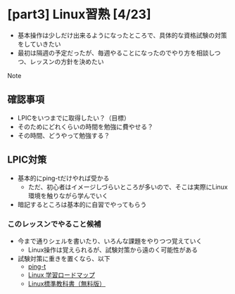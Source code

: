 # [part3] Linux習熟 [4/23]
- 基本操作は少しだけ出来るようになったところで、具体的な資格試験の対策をしていきたい
- 最初は隔週の予定だったが、毎週やることになったのでやり方を相談しつつ、レッスンの方針を決めたい
> [!NOTE]
> ## 確認事項
> - LPICをいつまでに取得したい？（目標）
> - そのためにどれくらいの時間を勉強に費やせる？
> - その時間、どうやって勉強する？

## LPIC対策
- 基本的にping-tだけやれば受かる
  - ただ、初心者はイメージしづらいところが多いので、そこは実際にLinux環境を触りながら学んでいく
- 暗記するところは基本的に自習でやってもらう

### このレッスンでやること候補
- 今まで通りシェルを書いたり、いろんな課題をやりつつ覚えていく
  - Linux操作は覚えられるが、試験対策から遠のく可能性がある
- 試験対策に重きを置くなら、以下
  - [ping-t](https://mondai.ping-t.com/g/mypage)
  - [Linux 学習ロードマップ](https://hogetech.info/linux)
  - [Linux標準教科書（無料版）](https://linuc.org/textbooks/linux/)

